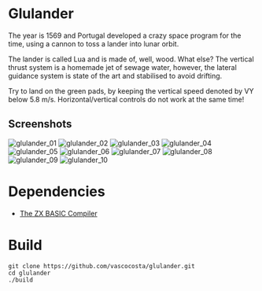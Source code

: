 # Glulander

The year is 1569 and Portugal developed a crazy space program for the time, using a cannon to toss a lander into lunar orbit.

The lander is called Lua and is made of, well, wood. What else? The vertical thrust system is a homemade jet of sewage water, however, the lateral guidance system is state of the art and stabilised to avoid drifting.

Try to land on the green pads, by keeping the vertical speed denoted by VY below 5.8 m/s. Horizontal/vertical controls do not work at the same time!

## Screenshots

![glulander_01](screenshots/glulander_01.png)
![glulander_02](screenshots/glulander_02.png)
![glulander_03](screenshots/glulander_03.png)
![glulander_04](screenshots/glulander_04.png)
![glulander_05](screenshots/glulander_05.png)
![glulander_06](screenshots/glulander_06.png)
![glulander_07](screenshots/glulander_07.png)
![glulander_08](screenshots/glulander_08.png)
![glulander_09](screenshots/glulander_09.png)
![glulander_10](screenshots/glulander_10.png)

# Dependencies

* [The ZX BASIC Compiler](https://www.boriel.com/pages/the-zx-basic-compiler.html)

# Build

```
git clone https://github.com/vascocosta/glulander.git
cd glulander
./build
```